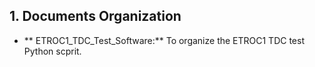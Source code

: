 ## 1. Documents Organization
  - ** ETROC1_TDC_Test_Software:** To organize the ETROC1 TDC test Python scprit.
